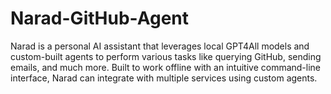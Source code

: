 # Narad-GitHub-Agent
Narad is a personal AI assistant that leverages local GPT4All models and custom-built agents to perform various tasks like querying GitHub, sending emails, and much more. Built to work offline with an intuitive command-line interface, Narad can integrate with multiple services using custom agents.
